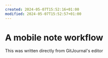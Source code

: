 ```yaml
---
created: 2024-05-07T15:52:16+01:00
modified: 2024-05-07T15:52:57+01:00
---
```


# A mobile note workflow

This was written directly from GitJournal's editor
